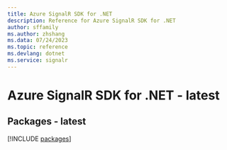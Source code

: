 ```yaml
---
title: Azure SignalR SDK for .NET
description: Reference for Azure SignalR SDK for .NET
author: sffamily
ms.author: zhshang
ms.data: 07/24/2023
ms.topic: reference
ms.devlang: dotnet
ms.service: signalr
---
```

# Azure SignalR SDK for .NET - latest
## Packages - latest
[!INCLUDE [packages](signalr-index.md)]